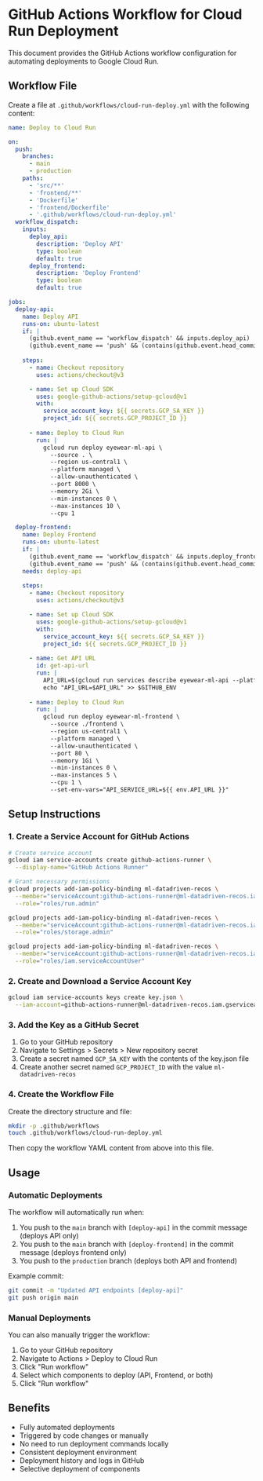 # GitHub Actions Workflow for Cloud Run Deployment

This document provides the GitHub Actions workflow configuration for automating deployments to Google Cloud Run.

## Workflow File

Create a file at `.github/workflows/cloud-run-deploy.yml` with the following content:

```yaml
name: Deploy to Cloud Run

on:
  push:
    branches:
      - main
      - production
    paths:
      - 'src/**'
      - 'frontend/**'
      - 'Dockerfile'
      - 'frontend/Dockerfile'
      - '.github/workflows/cloud-run-deploy.yml'
  workflow_dispatch:
    inputs:
      deploy_api:
        description: 'Deploy API'
        type: boolean
        default: true
      deploy_frontend:
        description: 'Deploy Frontend'
        type: boolean
        default: true

jobs:
  deploy-api:
    name: Deploy API
    runs-on: ubuntu-latest
    if: |
      (github.event_name == 'workflow_dispatch' && inputs.deploy_api) ||
      (github.event_name == 'push' && (contains(github.event.head_commit.message, '[deploy-api]') || github.ref == 'refs/heads/production'))
    
    steps:
      - name: Checkout repository
        uses: actions/checkout@v3

      - name: Set up Cloud SDK
        uses: google-github-actions/setup-gcloud@v1
        with:
          service_account_key: ${{ secrets.GCP_SA_KEY }}
          project_id: ${{ secrets.GCP_PROJECT_ID }}
          
      - name: Deploy to Cloud Run
        run: |
          gcloud run deploy eyewear-ml-api \
            --source . \
            --region us-central1 \
            --platform managed \
            --allow-unauthenticated \
            --port 8000 \
            --memory 2Gi \
            --min-instances 0 \
            --max-instances 10 \
            --cpu 1

  deploy-frontend:
    name: Deploy Frontend
    runs-on: ubuntu-latest
    if: |
      (github.event_name == 'workflow_dispatch' && inputs.deploy_frontend) ||
      (github.event_name == 'push' && (contains(github.event.head_commit.message, '[deploy-frontend]') || github.ref == 'refs/heads/production'))
    needs: deploy-api
    
    steps:
      - name: Checkout repository
        uses: actions/checkout@v3

      - name: Set up Cloud SDK
        uses: google-github-actions/setup-gcloud@v1
        with:
          service_account_key: ${{ secrets.GCP_SA_KEY }}
          project_id: ${{ secrets.GCP_PROJECT_ID }}
          
      - name: Get API URL
        id: get-api-url
        run: |
          API_URL=$(gcloud run services describe eyewear-ml-api --platform managed --region us-central1 --format 'value(status.url)')
          echo "API_URL=$API_URL" >> $GITHUB_ENV
          
      - name: Deploy to Cloud Run
        run: |
          gcloud run deploy eyewear-ml-frontend \
            --source ./frontend \
            --region us-central1 \
            --platform managed \
            --allow-unauthenticated \
            --port 80 \
            --memory 1Gi \
            --min-instances 0 \
            --max-instances 5 \
            --cpu 1 \
            --set-env-vars="API_SERVICE_URL=${{ env.API_URL }}"
```

## Setup Instructions

### 1. Create a Service Account for GitHub Actions

```bash
# Create service account
gcloud iam service-accounts create github-actions-runner \
  --display-name="GitHub Actions Runner"

# Grant necessary permissions
gcloud projects add-iam-policy-binding ml-datadriven-recos \
  --member="serviceAccount:github-actions-runner@ml-datadriven-recos.iam.gserviceaccount.com" \
  --role="roles/run.admin"

gcloud projects add-iam-policy-binding ml-datadriven-recos \
  --member="serviceAccount:github-actions-runner@ml-datadriven-recos.iam.gserviceaccount.com" \
  --role="roles/storage.admin"

gcloud projects add-iam-policy-binding ml-datadriven-recos \
  --member="serviceAccount:github-actions-runner@ml-datadriven-recos.iam.gserviceaccount.com" \
  --role="roles/iam.serviceAccountUser"
```

### 2. Create and Download a Service Account Key

```bash
gcloud iam service-accounts keys create key.json \
  --iam-account=github-actions-runner@ml-datadriven-recos.iam.gserviceaccount.com
```

### 3. Add the Key as a GitHub Secret

1. Go to your GitHub repository
2. Navigate to Settings > Secrets > New repository secret
3. Create a secret named `GCP_SA_KEY` with the contents of the key.json file
4. Create another secret named `GCP_PROJECT_ID` with the value `ml-datadriven-recos`

### 4. Create the Workflow File

Create the directory structure and file:

```bash
mkdir -p .github/workflows
touch .github/workflows/cloud-run-deploy.yml
```

Then copy the workflow YAML content from above into this file.

## Usage

### Automatic Deployments

The workflow will automatically run when:

1. You push to the `main` branch with `[deploy-api]` in the commit message (deploys API only)
2. You push to the `main` branch with `[deploy-frontend]` in the commit message (deploys frontend only)
3. You push to the `production` branch (deploys both API and frontend)

Example commit:

```bash
git commit -m "Updated API endpoints [deploy-api]"
git push origin main
```

### Manual Deployments

You can also manually trigger the workflow:

1. Go to your GitHub repository
2. Navigate to Actions > Deploy to Cloud Run
3. Click "Run workflow"
4. Select which components to deploy (API, Frontend, or both)
5. Click "Run workflow"

## Benefits

- Fully automated deployments
- Triggered by code changes or manually
- No need to run deployment commands locally
- Consistent deployment environment
- Deployment history and logs in GitHub
- Selective deployment of components